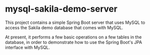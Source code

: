 # mysql-sakila-demo-server

This project contains a simple Spring Boot server that uses MySQL to access the Sakila demo database that comes with MySQL.

At present, it performs a few basic operations on a few tables in the database, in order to demonstrate how to use the Spring Boot's JPA interface with MySQL.
